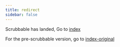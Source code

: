 ```yaml
---
title: redirect
sidebar: false
---
```


Scrubbable has landed, Go to [index](./index.md)

For the pre-scrubbable version, go to [index-original](./index-original.md)
